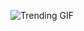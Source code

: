 
<!-- GIF_SECTION -->
![Trending GIF](https://media4.giphy.com/media/v1.Y2lkPThiYjIxNzcyZ2lrZTEybGN6MWJ0eHE5aG50OHB5dmdsanA1MTQ4cTI3bDU3cXk1biZlcD12MV9naWZzX3NlYXJjaCZjdD1n/V4NSR1NG2p0KeJJyr5/giphy.gif)
<!-- END_GIF_SECTION -->
